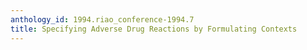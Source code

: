 ```yaml
---
anthology_id: 1994.riao_conference-1994.7
title: Specifying Adverse Drug Reactions by Formulating Contexts
---
```

